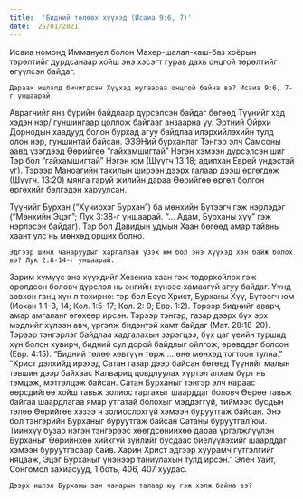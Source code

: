 ```yaml
---
title:  'Бидний төлөөх хүүхэд (Исаиа 9:6, 7)'
date:  25/01/2021
---
```


Исаиа номонд Иммануел болон Махер-шалал-хаш-баз хоёрын төрөлтийг дурдсанаар хойш энэ хэсэгт гурав дахь онцгой төрөлтийг өгүүлсэн байдаг.

`Дараах ишлэлд бичигдсэн Хүүхэд юугаараа онцгой байна вэ? Исаиа 9:6, 7-г уншаарай.`

Аврагчийг янз бүрийн байдлаар дүрсэлсэн байдаг бөгөөд Түүнийг хэд хэдэн нэр/ гуншингаар цоллож байгааг анзаарна уу. Эртний Ойрхи Дорнодын хаадууд болон бурхад агуу байдлаа илэрхийлэхийн тулд олон нэр, гуншинтай байсан. ЭЗЭНий бурханлаг Тэнгэр элч Самсоны аавд үзэгдээд Өөрийгөө “гайхамшигтай” Нэгэн хэмээн дүрсэлсэн шиг Тэр бол “гайхамшигтай” Нэгэн юм (Шүүгч 13:18; адилхан Еврей үндэстэй үг). Тэрээр Маноагийн тахилын ширээн дээрх галаар дээш өргөгдөж (Шүүгч. 13:20) мянга гаруй жилийн дараа Өөрийгөө өргөл болгон өргөхийг бэлгэдэн харуулсан.

Түүнийг Бурхан (“Хүчирхэг Бурхан”) ба мөнхийн Бүтээгч гэж нэрлэдэг (“Мөнхийн Эцэг”; Лук 3:38-г уншаарай. “... Адам, Бурханы хүү” гэж нэрлэсэн байдаг). Тэр бол Давидын удмын Хаан бөгөөд амар тайвны хаант улс нь мөнхөд орших болно.

`Эдгээр шинж чанаруудыг харгалзан үзэх юм бол энэ Хүүхэд хэн байж болох вэ? Лук 2:8-14-г уншаарай.`

Зарим хүмүүс энэ хүүхдийг Хезекиа хаан гэж тодорхойлох гэж оролдсон боловч дүрслэл нь энгийн хүнээс хамаагүй агуу байдаг. Үүнд зөвхөн ганц хүн л тохирно: тэр бол Есүс Христ, Бурханы Хүү, Бүтээгч юм (Иохан 1:1–3, 14; Кол. 1:5–17; Кол. 2: 9; Евр. 1:2). Тэрээр биднийг аварч, амар амгаланг өгөхөөр ирсэн. Тэрээр тэнгэр, газар дээрх бүх эрх мэдлийг хүлээн авч, үргэлж бидэнтэй хамт байдаг (Мат. 28:18-20). Тэрээр тэнгэрлэг байдлаа хадгалахын зэрэгцээ, бүх цаг үеийн туршид хүн болон хувирч, бидний сул дорой байдлыг ойлгож, өрөвддөг болсон (Евр. 4:15). “Бидний төлөө хөвгүүн төрж ... өнө мөнхөд тогтоон тулна.” “Христ дэлхийд ирэхэд Сатан газар дээр байсан бөгөөд Түүнийг малын тэвшин дээр байхаас Калварид цовдлуулах хүртэл алхам бүрт нь тэмцэж, мэтгэлцэж байсан. Сатан Бурханыг тэнгэр элч нараас өөрсдийгөө хойш тавьж золиос гаргахыг шаарддаг боловч Өөрөө тавьж байгаа шаардлагаа ямар утгатай болохыг мэддэггүй, тиймээс бусдын төлөө Өөрийгөө хэзээ ч золиослохгүй хэмээн буруутгаж байсан. Энэ бол тэнгэрийн Бурханыг буруутгаж байсан Сатаны буруутгал юм. Тийнхүү бузар нэгэн тэнгэрээс хөөгдсөнийхөө дараа үргэлжлүүлэн Бурханыг Өөрийнхөө хийхгүй зүйлийг бусдаас биелүүлэхийг шаарддаг хэмээн буруутгасаар байв. Харин Христ эдгээр хуурамч гүтгэлгийг няцааж, Эцэг Бурханыг үнэнээр таниулахын тулд ирсэн.” Элен Уайт, Сонгомол захиасууд, 1 боть, 406, 407 хуудас.

`Дээрх ишлэл Бурханы зан чанарын талаар юу гэж хэлж байна вэ?`